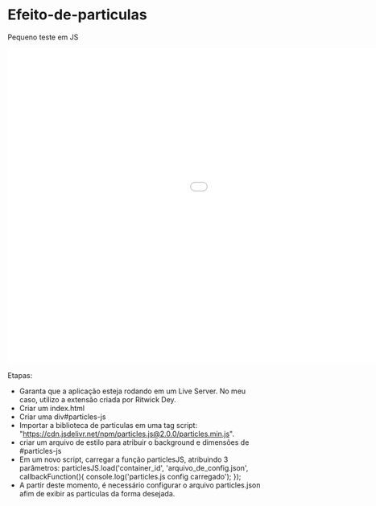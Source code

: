 # Efeito-de-particulas
Pequeno teste em JS

<iframe src='//gifs.com/embed/particles-xnQ8mJ' frameborder='0' scrolling='no' width='1326px' height='628px' style='-webkit-backface-visibility: hidden;-webkit-transform: scale(1);' ></iframe>

Etapas:
- Garanta que a aplicação esteja rodando em um Live Server. No meu caso, utilizo a extensão criada por Ritwick Dey.
- Criar um index.html
- Criar uma div#particles-js
- Importar a biblioteca de particulas em uma tag script: "https://cdn.jsdelivr.net/npm/particles.js@2.0.0/particles.min.js".
- criar um arquivo de estilo para atribuir o background e dimensões de #particles-js
- Em um novo script, carregar a função particlesJS, atribuindo 3 parâmetros:
particlesJS.load('container_id', 'arquivo_de_config.json', callbackFunction(){
    console.log('particles.js config carregado');
});
- A partir deste momento, é necessário configurar o arquivo particles.json afim de exibir as particulas da forma desejada.
